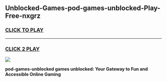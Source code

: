 
## Unblocked-Games-pod-games-unblocked-Play-Free-nxgrz
<h3>
<a href="https://premium76.site?title=pod-games-unblocked&ref=19M">CLICK TO PLAY</a></h3>
<hr>

<h3>
<a href="https://premium76.site?title=pod-games-unblocked&ref=19M">CLICK 2 PLAY</a>
  
</h3>

<a href="https://premium76.site?title=pod-games-unblocked&ref=19M"><img src="https://clearcache.store/games.png"></a>


**pod-games-unblocked games unblocked: Your Gateway to Fun and Accessible Online Gaming**
